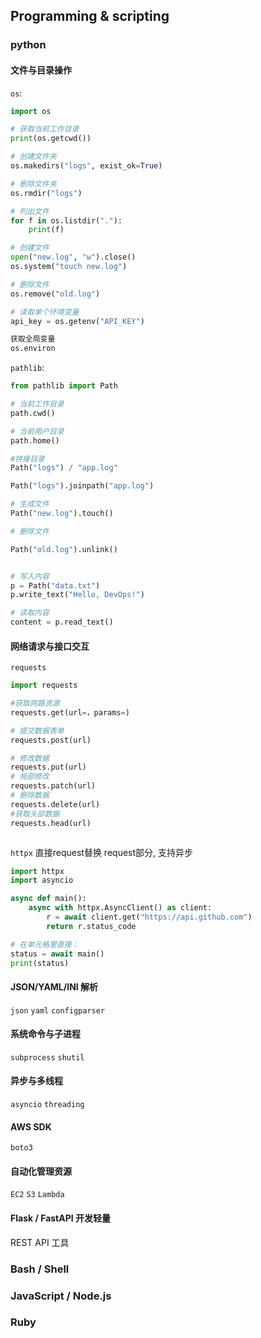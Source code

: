 ## Programming & scripting

### python
#### 文件与目录操作
`os`:

```python
import os

# 获取当前工作目录
print(os.getcwd())

# 创建文件夹
os.makedirs("logs", exist_ok=True)

# 删除文件夹
os.rmdir("logs")

# 列出文件
for f in os.listdir("."):
    print(f)

# 创建文件
open("new.log", "w").close()
os.system("touch new.log")

# 删除文件
os.remove("old.log")

# 读取单个环境变量
api_key = os.getenv("API_KEY")

获取全局变量
os.environ


```

`pathlib`:

```python
from pathlib import Path

# 当前工作目录
path.cwd()

# 当前用户目录
path.home()

#拼接目录
Path("logs") / "app.log"

Path("logs").joinpath("app.log")

# 生成文件
Path("new.log").touch()

# 删除文件

Path("old.log").unlink()


# 写入内容
p = Path("data.txt")
p.write_text("Hello, DevOps!")

# 读取内容
content = p.read_text()
```


#### 网络请求与接口交互
`requests`
```python
import requests

#获取网路资源
requests.get(url=，params=)

# 提交数据表单
requests.post(url)

# 修改数据
requests.put(url)
# 局部修改
requests.patch(url)
# 删除数据
requests.delete(url)
#获取头部数据
requests.head(url)



```

`httpx` 直接request替换 request部分,
支持异步
```python
import httpx
import asyncio

async def main():
    async with httpx.AsyncClient() as client:
        r = await client.get("https://api.github.com")
        return r.status_code

# 在单元格里直接：
status = await main()
print(status)

```


#### JSON/YAML/INI 解析
`json` 
`yaml`
`configparser` 
#### 系统命令与子进程
`subprocess`
`shutil` 
#### 异步与多线程
`asyncio`
`threading` 
#### AWS SDK 
`boto3` 
#### 自动化管理资源
`EC2`
`S3`
`Lambda` 
#### Flask / FastAPI 开发轻量 
REST API 工具




### Bash / Shell

### JavaScript / Node.js

### Ruby


